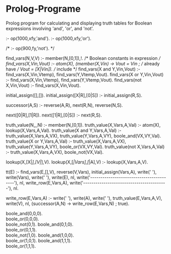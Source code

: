# Prolog-Programe
Prolog program for calculating and displaying truth tables for Boolean expressions involving 'and', 'or', and 'not'. 


:- op(1000,xfy,'and').
:- op(1000,xfy,'or').

/* :- op(900,fy,'not').  */

find_vars(N,V,V) :- member(N,[0,1]),!.    /* Boolean constants in expression */
find_vars(X,Vin,Vout) :- atom(X), 
                         (member(X,Vin) -> Vout = Vin ;   /* already have  */
                            Vout = [X|Vin]).                 /* include           */
find_vars(X and Y,Vin,Vout) :- find_vars(X,Vin,Vtemp),
                               find_vars(Y,Vtemp,Vout).
find_vars(X or Y,Vin,Vout) :-  find_vars(X,Vin,Vtemp),
                               find_vars(Y,Vtemp,Vout).
find_vars(not X,Vin,Vout) :-   find_vars(X,Vin,Vout).

initial_assign([],[]).
initial_assign([X|R],[0|S]) :- initial_assign(R,S).

successor(A,S) :- reverse(A,R),
                  next(R,N),
                  reverse(N,S).

next([0|R],[1|R]).
next([1|R],[0|S]) :- next(R,S).

truth_value(N,_,_,N) :- member(N,[0,1]).
truth_value(X,Vars,A,Val) :- atom(X),
                             lookup(X,Vars,A,Val).
truth_value(X and Y,Vars,A,Val) :- truth_value(X,Vars,A,VX),
                                   truth_value(Y,Vars,A,VY),
                                   boole_and(VX,VY,Val).
truth_value(X or Y,Vars,A,Val) :-  truth_value(X,Vars,A,VX),
                                   truth_value(Y,Vars,A,VY),
                                   boole_or(VX,VY,Val).
truth_value(not X,Vars,A,Val) :-   truth_value(X,Vars,A,VX),
                                   boole_not(VX,Val).

lookup(X,[X|_],[V|_],V).
lookup(X,[_|Vars],[_|A],V) :- lookup(X,Vars,A,V).

tt(E) :- find_vars(E,[],V),
         reverse(V,Vars),
         initial_assign(Vars,A),
         write('  '), write(Vars), write('    '), write(E), nl,
         write('-----------------------------------------'), nl,
         write_row(E,Vars,A),
         write('-----------------------------------------'), nl.

write_row(E,Vars,A) :- write('  '), write(A), write('        '), 
                       truth_value(E,Vars,A,V), write(V), nl,
                       (successor(A,N) -> write_row(E,Vars,N) ; true).


boole_and(0,0,0).      
boole_or(0,0,0).      
boole_not(0,1).
boole_and(0,1,0).      
boole_or(0,1,1).      
boole_not(1,0).
boole_and(1,0,0).      
boole_or(1,0,1).
boole_and(1,1,1).      
boole_or(1,1,1).
